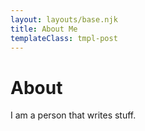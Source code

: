 ```yaml
---
layout: layouts/base.njk
title: About Me
templateClass: tmpl-post
---
```


<h1>About</h1>

I am a person that writes stuff.
